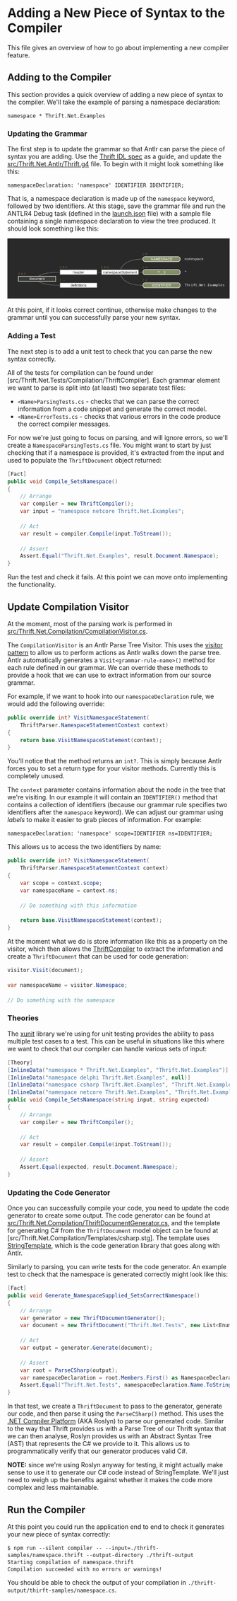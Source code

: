 # Adding a New Piece of Syntax to the Compiler

This file gives an overview of how to go about implementing a new compiler
feature.

## Adding to the Compiler

This section provides a quick overview of adding a new piece of syntax to the
compiler. We'll take the example of parsing a namespace declaration:

```thrift
namespace * Thrift.Net.Examples
```

### Updating the Grammar

The first step is to update the grammar so that Antlr can parse the piece of
syntax you are adding. Use the
[Thrift IDL spec](https://thrift.apache.org/docs/idl) as a guide, and update the
[src/Thrift.Net.Antlr/Thrift.g4](src/Thrift.Net.Antlr/Thrift.g4) file. To begin
with it might look something like this:

```antlr
namespaceDeclaration: 'namespace' IDENTIFIER IDENTIFIER;
```

That is, a namespace declaration is made up of the `namespace` keyword, followed
by two identifiers. At this stage, save the grammar file and run the ANTLR4
Debug task (defined in the [launch.json](.vscode/launch.json) file) with a
sample file containing a single namespace declaration to view the tree produced.
It should look something like this:

![Antlr Debug Example](Antlr-Debug-Example.png)

At this point, if it looks correct continue, otherwise make changes to the
grammar until you can successfully parse your new syntax.

### Adding a Test

The next step is to add a unit test to check that you can parse the new syntax
correctly.

All of the tests for compilation can be found under
[src/Thrift.Net.Tests/Compilation/ThriftCompiler]. Each grammar element we want
to parse is split into (at least) two separate test files:

- `<Name>ParsingTests.cs` - checks that we can parse the correct information
  from a code snippet and generate the correct model.
- `<Name>ErrorTests.cs` - checks that various errors in the code produce the
  correct compiler messages.

For now we're just going to focus on parsing, and will ignore errors, so we'll
create a `NamespaceParsingTests.cs` file. You might want to start by just
checking that if a namespace is provided, it's extracted from the input and used
to populate the `ThriftDocument` object returned:

```csharp
[Fact]
public void Compile_SetsNamespace()
{
    // Arrange
    var compiler = new ThriftCompiler();
    var input = "namespace netcore Thrift.Net.Examples";

    // Act
    var result = compiler.Compile(input.ToStream());

    // Assert
    Assert.Equal("Thrift.Net.Examples", result.Document.Namespace);
}
```

Run the test and check it fails. At this point we can move onto implementing the
functionality.

## Update Compilation Visitor

At the moment, most of the parsing work is performed in
[src/Thrift.Net.Compilation/CompilationVisitor.cs](src/Thrift.Net.Compilation/CompilationVisitor.cs).

The `CompilationVisitor` is an Antlr Parse Tree Visitor. This uses the
[visitor pattern](https://en.wikipedia.org/wiki/Visitor_pattern) to allow us to
perform actions as Antlr walks down the parse tree. Antlr automatically
generates a `Visit<grammar-rule-name>()` method for each rule defined in our
grammar. We can override these methods to provide a hook that we can use to
extract information from our source grammar.

For example, if we want to hook into our `namespaceDeclaration` rule, we would
add the following override:

```csharp
public override int? VisitNamespaceStatement(
    ThriftParser.NamespaceStatementContext context)
{
    return base.VisitNamespaceStatement(context);
}
```

You'll notice that the method returns an `int?`. This is simply because Antlr
forces you to set a return type for your visitor methods. Currently this is
completely unused.

The `context` parameter contains information about the node in the tree that
we're visiting. In our example it will contain an `IDENTIFIER()` method that
contains a collection of identifiers (because our grammar rule specifies two
identifiers after the `namespace` keyword). We can adjust our grammar using
_labels_ to make it easier to grab pieces of information. For example:

```antlr
namespaceDeclaration: 'namespace' scope=IDENTIFIER ns=IDENTIFIER;
```

This allows us to access the two identifiers by name:

```csharp
public override int? VisitNamespaceStatement(
    ThriftParser.NamespaceStatementContext context)
{
    var scope = context.scope;
    var namespaceName = context.ns;

    // Do something with this information

    return base.VisitNamespaceStatement(context);
}
```

At the moment what we do is store information like this as a property on the
visitor, which then allows the
[ThriftCompiler](src/Thrift.Net.Compilation/ThriftCompiler.cs) to extract the
information and create a `ThriftDocument` that can be used for code generation:

```csharp
visitor.Visit(document);

var namespaceName = visitor.Namespace;

// Do something with the namespace
```

### Theories

The [xunit](https://xunit.net/) library we're using for unit testing provides
the ability to pass multiple test cases to a test. This can be useful in
situations like this where we want to check that our compiler can handle various
sets of input:

```csharp
[Theory]
[InlineData("namespace * Thrift.Net.Examples", "Thrift.Net.Examples")]
[InlineData("namespace delphi Thrift.Net.Examples", null)]
[InlineData("namespace csharp Thrift.Net.Examples", "Thrift.Net.Examples")]
[InlineData("namespace netcore Thrift.Net.Examples", "Thrift.Net.Examples")]
public void Compile_SetsNamespace(string input, string expected)
{
    // Arrange
    var compiler = new ThriftCompiler();

    // Act
    var result = compiler.Compile(input.ToStream());

    // Assert
    Assert.Equal(expected, result.Document.Namespace);
}
```

### Updating the Code Generator

Once you can successfully compile your code, you need to update the code
generator to create some output. The code generator can be found at
[src/Thrift.Net.Compilation/ThriftDocumentGenerator.cs](src/Thrift.Net.Compilation/ThriftDocumentGenerator.cs),
and the template for generating C# from the `ThriftDocument` model object can be
found at [src/Thrift.Net.Compilation/Templates/csharp.stg]. The template uses
[StringTemplate](https://www.stringtemplate.org/), which is the code generation
library that goes along with Antlr.

Similarly to parsing, you can write tests for the code generator. An example
test to check that the namespace is generated correctly might look like this:

```csharp
[Fact]
public void Generate_NamespaceSupplied_SetsCorrectNamespace()
{
    // Arrange
    var generator = new ThriftDocumentGenerator();
    var document = new ThriftDocument("Thrift.Net.Tests", new List<EnumDefinition>());

    // Act
    var output = generator.Generate(document);

    // Assert
    var root = ParseCSharp(output);
    var namespaceDeclaration = root.Members.First() as NamespaceDeclarationSyntax;
    Assert.Equal("Thrift.Net.Tests", namespaceDeclaration.Name.ToString());
}
```

In that test, we create a `ThriftDocument` to pass to the generator, generate
our code, and then parse it using the `ParseCSharp()` method. This uses the
[.NET Compiler Platform](https://github.com/dotnet/roslyn) (AKA Roslyn) to parse
our generated code. Similar to the way that Thrift provides us with a Parse Tree
of our Thrift syntax that we can then analyse, Roslyn provides us with an
Abstract Syntax Tree (AST) that represents the C# we provide to it. This allows
us to programmatically verify that our generator produces valid C#.

**NOTE:** since we're using Roslyn anyway for testing, it might actually make
sense to use it to generate our C# code instead of StringTemplate. We'll just
need to weigh up the benefits against whether it makes the code more complex and
less maintainable.

## Run the Compiler

At this point you could run the application end to end to check it generates
your new piece of syntax correctly:

```shell
$ npm run --silent compiler -- --input=./thrift-samples/namespace.thrift --output-directory ./thrift-output
Starting compilation of namespace.thrift
Compilation succeeded with no errors or warnings!
```

You should be able to check the output of your compilation in
`./thrift-output/thirft-samples/namespace.cs`.
